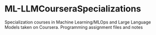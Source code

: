 # ML-LLMCourseraSpecializations
Specialization courses in Machine Learning/MLOps and Large Language Models taken on Coursera. Programming assignment files and notes

